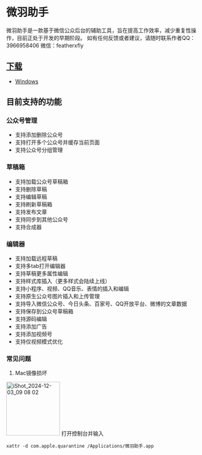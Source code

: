 # 微羽助手

微羽助手是一款基于微信公众后台的辅助工具，旨在提高工作效率，减少重复性操作，目前正处于开发的早期阶段。
如有任何反馈或者建议，请随时联系作者QQ：3966958406 微信：featherxfly

## [下载](https://github.com/we-feather/we-feather-copilot-release/releases)
- [Windows](https://gh-proxy.com/github.com/we-feather/we-feather-copilot-release/releases/download/v0.0.8/we-feather-copilot-win-x64-0.0.8.exe)

## 目前支持的功能
### 公众号管理
- 支持添加删除公众号
- 支持打开多个公众号并缓存当前页面
- 支持公众号分组管理

### 草稿箱
- 支持加载公众号草稿箱
- 支持删除草稿
- 支持编辑草稿
- 支持刷新草稿箱
- 支持发布文章
- 支持同步到其他公众号
- 支持合成器

### 编辑器
- 支持加载远程草稿
- 支持多tab打开编辑器
- 支持草稿更多属性编辑
- 支持样式库插入（更多样式会陆续上线）
- 支持小程序、视频、QQ音乐、表情的插入和编辑
- 支持原生公众号图片插入和上传管理
- 支持导入微信公众号、今日头条、百家号、QQ开放平台、微博的文章数据
- 支持保存到公众号草稿箱
- 支持源码编辑
- 支持添加广告
- 支持添加视频号
- 支持仅视频模式优化

### 常见问题
1. Mac镜像损坏
<img width="142" alt="iShot_2024-12-03_09 08 02" src="https://github.com/user-attachments/assets/cf3cef51-2cf5-45ce-9964-e30802b357bf">
打开控制台并输入

```
xattr -d com.apple.quarantine /Applications/微羽助手.app
```
